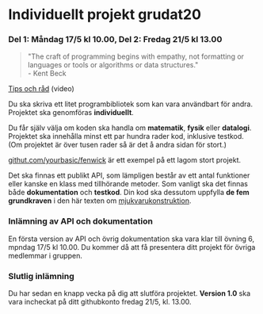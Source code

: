# Individuellt projekt grudat20
### Del 1: Måndag 17/5 kl 10.00, Del 2: Fredag 21/5 kl 13.00

> "The craft of programming begins with empathy, not formatting or languages or tools or algorithms or data structures."<br> - Kent Beck

[Tips och råd](https://www.youtube.com/watch?v=dzo3TO_v0uk) (video)

Du ska skriva ett litet programbibliotek som kan vara användbart för andra.
Projektet ska genomföras **individuellt**.

Du får själv välja om koden ska handla om **matematik**, **fysik** eller **datalogi**.
Projektet ska innehålla minst ett par hundra rader kod, inklusive testkod.
(Om projektet är över tusen rader så är det å andra sidan för stort.)

[githut.com/yourbasic/fenwick](https://github.com/yourbasic/fenwick) är ett
exempel på ett lagom stort projekt.

Det ska finnas ett publikt API, som lämpligen består av ett antal funktioner
eller kanske en klass med tillhörande metoder. Som vanligt ska det finnas
både **dokumentation** och **testkod**.
Din kod ska dessutom uppfylla **de fem grundkraven** i den här
texten om [mjukvarukonstruktion](http://yourbasic.org/algorithms/your-basic-api/).

### Inlämning av API och dokumentation

En första version av API och övrig dokumentation ska vara klar till övning 6,
mpndag 17/5 kl&nbsp;10.00. Du kommer då att få presentera ditt projekt för övriga medlemmar i gruppen.

### Slutlig inlämning

Du har sedan en knapp vecka på dig att slutföra projektet.
**Version 1.0** ska vara incheckat på ditt githubkonto fredag 21/5, kl.&nbsp;13.00.

